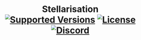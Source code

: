 <h1 align="center">Stellarisation  <br>
  <a href=""><img src="https://img.shields.io/badge/Available%20for-1.18.2-%23c74600" alt="Supported Versions"></a>
  <a href="https://github.com/spiloxnet/Stellarisation/blob/main/LICENSE"><img src="https://img.shields.io/badge/License-MIT-%2317b000" alt="License"></a>
	<a href="https://discord.gg/mXVhNwkjEp"><img src="https://img.shields.io/discord/916800571929952257?color=%235865F2%20&label=Discord" alt="Discord"></a>
</h1>
